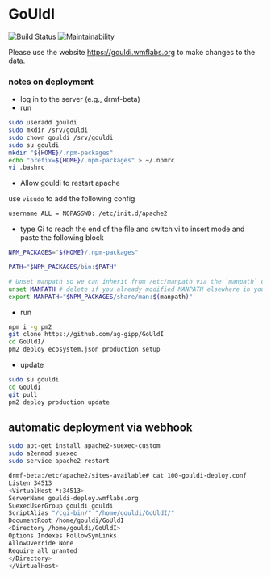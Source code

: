 # GoUldI

[![Build Status](https://travis-ci.org/ag-gipp/GoUldI.svg?branch=master)](https://travis-ci.org/ag-gipp/GoUldI)
[![Maintainability](https://api.codeclimate.com/v1/badges/1a369c013f69caa8b3ac/maintainability)](https://codeclimate.com/github/ag-gipp/GoUldI/maintainability)

Please use the website https://gouldi.wmflabs.org to make changes to the data.

### notes on deployment

* log in to the server (e.g., drmf-beta)
* run
```bash
sudo useradd gouldi
sudo mkdir /srv/gouldi
sudo chown gouldi /srv/gouldi
sudo su gouldi
mkdir "${HOME}/.npm-packages"
echo "prefix=${HOME}/.npm-packages" > ~/.npmrc
vi .bashrc
```
* Allow gouldi to restart apache

use  `visudo` to add the following config
```bash
username ALL = NOPASSWD: /etc/init.d/apache2 
```
* type Gi to reach the end of the file and switch vi to insert mode and paste the following block
```bash
NPM_PACKAGES="${HOME}/.npm-packages"

PATH="$NPM_PACKAGES/bin:$PATH"

# Unset manpath so we can inherit from /etc/manpath via the `manpath` command
unset MANPATH # delete if you already modified MANPATH elsewhere in your config
export MANPATH="$NPM_PACKAGES/share/man:$(manpath)"
```
* run
```bash
npm i -g pm2
git clone https://github.com/ag-gipp/GoUldI
cd GoUldI/
pm2 deploy ecosystem.json production setup
```
* update
```bash
sudo su gouldi
cd GoUldI
git pull
pm2 deploy production update
```

## automatic deployment via webhook

```bash
sudo apt-get install apache2-suexec-custom
sudo a2enmod suexec
sudo service apache2 restart

drmf-beta:/etc/apache2/sites-available# cat 100-gouldi-deploy.conf 
Listen 34513 
<VirtualHost *:34513>
ServerName gouldi-deploy.wmflabs.org 
SuexecUserGroup gouldi gouldi
ScriptAlias "/cgi-bin/" "/home/gouldi/GoUldI/"
DocumentRoot /home/gouldi/GoUldI
<Directory /home/gouldi/GoUldI>
Options Indexes FollowSymLinks
AllowOverride None
Require all granted
</Directory>
</VirtualHost>
```

